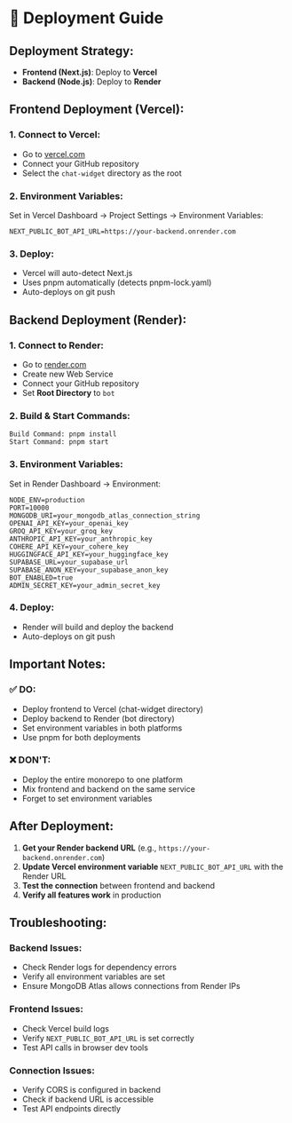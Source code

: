 # 🚀 Deployment Guide

## **Deployment Strategy:**
- **Frontend (Next.js)**: Deploy to **Vercel**
- **Backend (Node.js)**: Deploy to **Render**

## **Frontend Deployment (Vercel):**

### **1. Connect to Vercel:**
- Go to [vercel.com](https://vercel.com)
- Connect your GitHub repository
- Select the `chat-widget` directory as the root

### **2. Environment Variables:**
Set in Vercel Dashboard → Project Settings → Environment Variables:
```
NEXT_PUBLIC_BOT_API_URL=https://your-backend.onrender.com
```

### **3. Deploy:**
- Vercel will auto-detect Next.js
- Uses pnpm automatically (detects pnpm-lock.yaml)
- Auto-deploys on git push

## **Backend Deployment (Render):**

### **1. Connect to Render:**
- Go to [render.com](https://render.com)
- Create new Web Service
- Connect your GitHub repository
- Set **Root Directory** to `bot`

### **2. Build & Start Commands:**
```
Build Command: pnpm install
Start Command: pnpm start
```

### **3. Environment Variables:**
Set in Render Dashboard → Environment:
```
NODE_ENV=production
PORT=10000
MONGODB_URI=your_mongodb_atlas_connection_string
OPENAI_API_KEY=your_openai_key
GROQ_API_KEY=your_groq_key
ANTHROPIC_API_KEY=your_anthropic_key
COHERE_API_KEY=your_cohere_key
HUGGINGFACE_API_KEY=your_huggingface_key
SUPABASE_URL=your_supabase_url
SUPABASE_ANON_KEY=your_supabase_anon_key
BOT_ENABLED=true
ADMIN_SECRET_KEY=your_admin_secret_key
```

### **4. Deploy:**
- Render will build and deploy the backend
- Auto-deploys on git push

## **Important Notes:**

### **✅ DO:**
- Deploy frontend to Vercel (chat-widget directory)
- Deploy backend to Render (bot directory)
- Set environment variables in both platforms
- Use pnpm for both deployments

### **❌ DON'T:**
- Deploy the entire monorepo to one platform
- Mix frontend and backend on the same service
- Forget to set environment variables

## **After Deployment:**

1. **Get your Render backend URL** (e.g., `https://your-backend.onrender.com`)
2. **Update Vercel environment variable** `NEXT_PUBLIC_BOT_API_URL` with the Render URL
3. **Test the connection** between frontend and backend
4. **Verify all features work** in production

## **Troubleshooting:**

### **Backend Issues:**
- Check Render logs for dependency errors
- Verify all environment variables are set
- Ensure MongoDB Atlas allows connections from Render IPs

### **Frontend Issues:**
- Check Vercel build logs
- Verify `NEXT_PUBLIC_BOT_API_URL` is set correctly
- Test API calls in browser dev tools

### **Connection Issues:**
- Verify CORS is configured in backend
- Check if backend URL is accessible
- Test API endpoints directly
